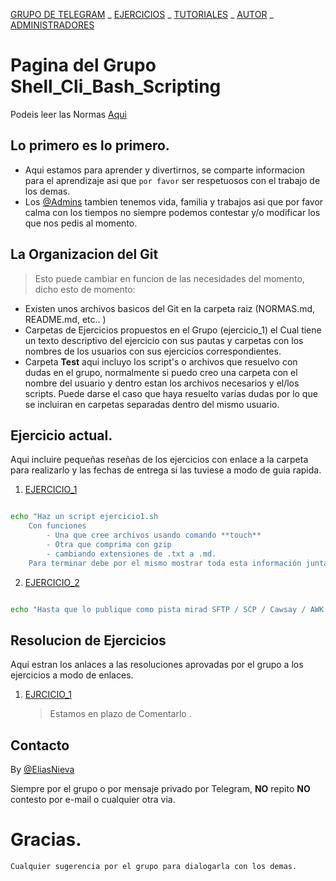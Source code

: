 [GRUPO DE TELEGRAM](https://t.me/shell_cli_bash_scripting) _ [EJERCICIOS](ejercicios.md) _ [TUTORIALES](Test/scripts.md) _ [AUTOR](about.md) _ [ADMINISTRADORES](administradores.md) 
# Pagina del Grupo Shell_Cli_Bash_Scripting

Podeis leer las Normas [Aqui](NORMAS.md)

## Lo primero es lo primero.

 - Aqui estamos para aprender y divertirnos, se comparte informacion para el aprendizaje asi que `por favor` ser respetuosos con el trabajo de los demas.
 - Los [@Admins](administradores.md) tambien tenemos vida, familia y trabajos asi que por favor calma con los tiempos no siempre podemos contestar y/o modificar los que nos pedis al momento.

## La Organizacion del **Git**

> Esto puede cambiar en funcion de las necesidades del momento, dicho esto de momento:

- Existen unos archivos basicos del Git en la carpeta raiz (NORMAS.md, README.md, etc.. )
- Carpetas de Ejercicios propuestos en el Grupo (ejercicio_1) el Cual tiene un texto descriptivo del ejercicio con sus pautas y carpetas con los nombres de los usuarios con sus ejercicios correspondientes.
- Carpeta **Test** aqui incluyo los script's o archivos que resuelvo con dudas en el grupo, normalmente si puedo creo una carpeta con el nombre del usuario y dentro estan los archivos necesarios y el/los scripts.
Puede darse el caso que haya resuelto varias dudas por lo que se incluiran en carpetas separadas dentro del mismo usuario.

## Ejercicio actual.
Aqui incluire pequeñas reseñas de los ejercicios con enlace a la carpeta para realizarlo y las fechas de entrega si las tuviese a modo de guia rapida.

 1. [EJERCICIO_1](ejercicio_1/EJERCICIO_1.md)

```bash

echo "Haz un script ejercicio1.sh
	Con funciones
        - Una que cree archivos usando comando **touch**
        - Otra que comprima con gzip 
        - cambiando extensiones de .txt a .md.
	Para terminar debe por el mismo mostrar toda esta información junta en un pastebin"

```
 2. [EJERCICIO_2](#)

```bash

echo "Hasta que lo publique como pista mirad SFTP / SCP / Cawsay / AWK y repasar lo que ya vimos en el ejercicio_1"
```

## Resolucion de Ejercicios
Aqui estran los anlaces a las resoluciones aprovadas por el grupo a los ejercicios a modo de enlaces.

 1. [EJRCICIO_1](ejercicio_1/RESULTADO_1.md)
	> Estamos en plazo de Comentarlo .

## Contacto

By [@EliasNieva](about.md)

Siempre por el grupo o por mensaje privado por Telegram, **NO** repito **NO** contesto por e-mail o cualquier otra via.

# Gracias.

````
Cualquier sugerencia por el grupo para dialogarla con los demas.
````

